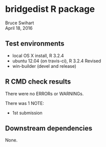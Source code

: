 # bridgedist R package
Bruce Swihart  
April 18, 2016  

## Test environments
* local OS X install, R 3.2.4
* ubuntu 12.04 (on travis-ci), R 3.2.4 Revised
* win-builder (devel and release)

## R CMD check results
There were no ERRORs or WARNINGs. 

There was 1 NOTE:

* 1st submission

## Downstream dependencies
None.
